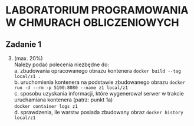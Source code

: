 # LABORATORIUM PROGRAMOWANIA W CHMURACH OBLICZENIOWYCH

## Zadanie 1

3. (max. 20%)  
Należy podać polecenia niezbędne do:  
a. zbudowania opracowanego obrazu kontenera
`docker build --tag local/z1 .`  
b. uruchomienia kontenera na podstawie zbudowanego obrazu
`docker run -d --rm -p 5100:8080 --name z1 local/z1`  
c. sposobu uzyskania informacji, które wygenerował serwer w trakcie uruchamiana kontenera
(patrz: punkt 1a)  
`docker container logs z1`  
d. sprawdzenia, ile warstw posiada zbudowany obraz
`docker history local/z1`